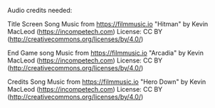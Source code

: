 Audio credits needed:

Title Screen Song
Music from https://filmmusic.io
"Hitman" by Kevin MacLeod (https://incompetech.com)
License: CC BY (http://creativecommons.org/licenses/by/4.0/)

End Game song
Music from https://filmmusic.io
"Arcadia" by Kevin MacLeod (https://incompetech.com)
License: CC BY (http://creativecommons.org/licenses/by/4.0/)

Credits Song
Music from https://filmmusic.io
"Hero Down" by Kevin MacLeod (https://incompetech.com)
License: CC BY (http://creativecommons.org/licenses/by/4.0/)

